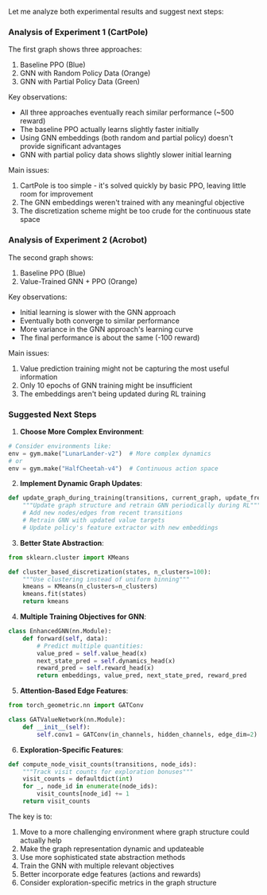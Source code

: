 
Let me analyze both experimental results and suggest next steps:

### Analysis of Experiment 1 (CartPole)

The first graph shows three approaches:
1. Baseline PPO (Blue)
2. GNN with Random Policy Data (Orange)
3. GNN with Partial Policy Data (Green)

Key observations:
- All three approaches eventually reach similar performance (~500 reward)
- The baseline PPO actually learns slightly faster initially
- Using GNN embeddings (both random and partial policy) doesn't provide significant advantages
- GNN with partial policy data shows slightly slower initial learning

Main issues:
1. CartPole is too simple - it's solved quickly by basic PPO, leaving little room for improvement
2. The GNN embeddings weren't trained with any meaningful objective
3. The discretization scheme might be too crude for the continuous state space

### Analysis of Experiment 2 (Acrobot)

The second graph shows:
1. Baseline PPO (Blue)
2. Value-Trained GNN + PPO (Orange)

Key observations:
- Initial learning is slower with the GNN approach
- Eventually both converge to similar performance
- More variance in the GNN approach's learning curve
- The final performance is about the same (-100 reward)

Main issues:
1. Value prediction training might not be capturing the most useful information
2. Only 10 epochs of GNN training might be insufficient
3. The embeddings aren't being updated during RL training

### Suggested Next Steps

1. **Choose More Complex Environment**:
```python
# Consider environments like:
env = gym.make("LunarLander-v2")  # More complex dynamics
# or
env = gym.make("HalfCheetah-v4")  # Continuous action space
```

2. **Implement Dynamic Graph Updates**:
```python
def update_graph_during_training(transitions, current_graph, update_frequency=1000):
    """Update graph structure and retrain GNN periodically during RL"""
    # Add new nodes/edges from recent transitions
    # Retrain GNN with updated value targets
    # Update policy's feature extractor with new embeddings
```

3. **Better State Abstraction**:
```python
from sklearn.cluster import KMeans

def cluster_based_discretization(states, n_clusters=100):
    """Use clustering instead of uniform binning"""
    kmeans = KMeans(n_clusters=n_clusters)
    kmeans.fit(states)
    return kmeans
```

4. **Multiple Training Objectives for GNN**:
```python
class EnhancedGNN(nn.Module):
    def forward(self, data):
        # Predict multiple quantities:
        value_pred = self.value_head(x)
        next_state_pred = self.dynamics_head(x)
        reward_pred = self.reward_head(x)
        return embeddings, value_pred, next_state_pred, reward_pred
```

5. **Attention-Based Edge Features**:
```python
from torch_geometric.nn import GATConv

class GATValueNetwork(nn.Module):
    def __init__(self):
        self.conv1 = GATConv(in_channels, hidden_channels, edge_dim=2)  # Include action,reward
```

6. **Exploration-Specific Features**:
```python
def compute_node_visit_counts(transitions, node_ids):
    """Track visit counts for exploration bonuses"""
    visit_counts = defaultdict(int)
    for _, node_id in enumerate(node_ids):
        visit_counts[node_id] += 1
    return visit_counts
```

The key is to:
1. Move to a more challenging environment where graph structure could actually help
2. Make the graph representation dynamic and updateable
3. Use more sophisticated state abstraction methods
4. Train the GNN with multiple relevant objectives
5. Better incorporate edge features (actions and rewards)
6. Consider exploration-specific metrics in the graph structure
